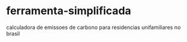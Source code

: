 # ferramenta-simplificada
calculadora de emissoes de carbono para residencias unifamiliares no brasil
